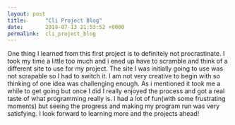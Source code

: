```yaml
---
layout: post
title:      "Cli Project Blog"
date:       2019-07-13 21:53:52 +0000
permalink:  cli_project_blog
---
```



One thing I learned from this first project is to definitely not procrastinate. I took my time a little too much and i ened up have to scramble and think of a different site to use for my project. The site I was initially going to use was not scrapable so I had to switch it. I am not very creative to begin with so thinking of one idea was challenging enough. As i mentioned it took me a while to get going but once I did I really enjoyed the process and got a real taste of what programming really is. I had a lot of fun(with some frustrating moments) but seeing the progress and making my program run was very satisfying. I look forward to learning more and the projects ahead!
